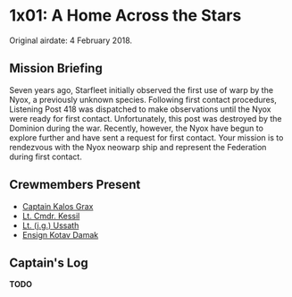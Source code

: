 # 1x01: A Home Across the Stars #

Original airdate: 4 February 2018.

## Mission Briefing ##

Seven years ago, Starfleet initially observed the first use of warp by the Nyox, a previously unknown species.
Following first contact procedures, Listening Post 418 was dispatched to make observations until the Nyox were ready for first contact.
Unfortunately, this post was destroyed by the Dominion during the war.
Recently, however, the Nyox have begun to explore further and have sent a request for first contact.
Your mission is to rendezvous with the Nyox neowarp ship and represent the Federation during first contact.

## Crewmembers Present ##

- [Captain Kalos Grax](../../characters/kalos-grax.md)
- [Lt. Cmdr. Kessil](../../characters/kessil.md)
- [Lt. (j.g.) Ussath](../../characters/ussath.md)
- [Ensign Kotav Damak](../../characters/kotav-damak.md)

## Captain's Log ##

**TODO**

